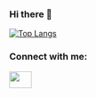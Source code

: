 ### Hi there 👋


 [![Top Langs](https://github-readme-stats.vercel.app/api/top-langs/?username=lucasvillatore&layout=compact)](https://github.com/anuraghazra/github-readme-stats)
<h3 align="left">Connect with me:</h3>
<p align="left">
 

<a href="https://www.linkedin.com/in/lucasblockvillatore/" target="blank"><img align="center" src="https://cdn.jsdelivr.net/npm/simple-icons@3.0.1/icons/linkedin.svg" alt="" height="30" width="40" /></a>
</p>
<!--
**lucasvillatore/lucasvillatore** is a ✨ _special_ ✨ repository because its `README.md` (this file) appears on your GitHub profile.


Here are some ideas to get you started:

- 🔭 I’m currently working on ...
- 🌱 I’m currently learning ...
- 👯 I’m looking to collaborate on ...
- 🤔 I’m looking for help with ...
- 💬 Ask me about ...
- 📫 How to reach me: ...
- 😄 Pronouns: ...
- ⚡ Fun fact: ...
-->

